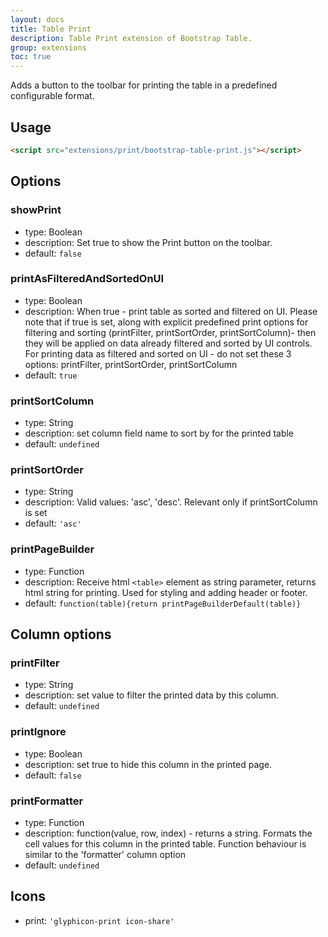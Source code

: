 ```yaml
---
layout: docs
title: Table Print
description: Table Print extension of Bootstrap Table.
group: extensions
toc: true
---
```


Adds a button to the toolbar for printing the table in a predefined configurable format.

## Usage

```html
<script src="extensions/print/bootstrap-table-print.js"></script>
```

## Options

### showPrint

* type: Boolean
* description: Set true to show the Print button on the toolbar.
* default: `false`

### printAsFilteredAndSortedOnUI

* type: Boolean
* description: When true - print table as sorted and filtered on UI. Please note that if true is set, along with explicit predefined print options for filtering and sorting (printFilter, printSortOrder, printSortColumn)- then they will be applied on data already filtered and sorted by UI controls. For printing data as filtered and sorted on UI - do not set these 3 options: printFilter, printSortOrder, printSortColumn
* default: `true`

### printSortColumn

* type: String
* description: set column field name to sort by for the printed table
* default: `undefined`

### printSortOrder

* type: String
* description: Valid values: 'asc', 'desc'. Relevant only if printSortColumn is set
* default: `'asc'`

### printPageBuilder

* type: Function
* description: Receive html `<table>` element as string parameter, returns html string for printing. Used for styling and adding header or footer.
* default: `function(table){return printPageBuilderDefault(table)}`

## Column options

### printFilter

* type: String
* description: set value to filter the printed data by this column.
* default: `undefined`

### printIgnore

* type: Boolean
* description: set true to hide this column in the printed page.
* default: `false`

### printFormatter

* type: Function
* description: function(value, row, index) - returns a string. Formats the cell values for this column in the printed table. Function behaviour is similar to the 'formatter' column option
* default: `undefined`

## Icons

* print: `'glyphicon-print icon-share'`
